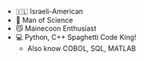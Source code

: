 - 🇮🇱 Israeli-American
- 🧪️ Man of Science
- 😼 Mainecoon Enthusiast
- 💻 Python, C++ Spaghetti Code King!
    - Also know COBOL, SQL, MATLAB
